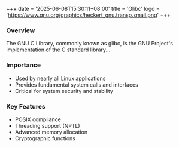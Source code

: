 +++
date = '2025-06-08T15:30:11+08:00'
title = 'Glibc'
logo = 'https://www.gnu.org/graphics/heckert_gnu.transp.small.png'
+++

### Overview
The GNU C Library, commonly known as glibc, is the GNU Project's implementation of the C standard library...

### Importance
- Used by nearly all Linux applications
- Provides fundamental system calls and interfaces
- Critical for system security and stability

### Key Features
- POSIX compliance
- Threading support (NPTL)
- Advanced memory allocation
- Cryptographic functions